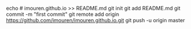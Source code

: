 echo # imouren.github.io >> README.md
git init
git add README.md
git commit -m "first commit"
git remote add origin https://github.com/imouren/imouren.github.io.git
git push -u origin master

